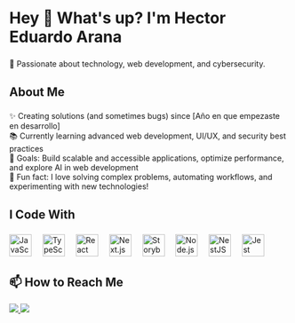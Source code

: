<h1 align="left">Hey 👋 What's up? I'm Hector Eduardo Arana</h1>

###

<p align="left">🚀 Passionate about technology, web development, and cybersecurity.</p>

###

<h2 align="left">About Me</h2>

###

<p align="left">
  ✨ Creating solutions (and sometimes bugs) since [Año en que empezaste en desarrollo] <br>
  📚 Currently learning advanced web development, UI/UX, and security best practices <br>
  🎯 Goals: Build scalable and accessible applications, optimize performance, and explore AI in web development <br>
  🎲 Fun fact: I love solving complex problems, automating workflows, and experimenting with new technologies!
</p>

###

<h2 align="left">I Code With</h2>

###

<div align="left">
  <img src="https://cdn.jsdelivr.net/gh/devicons/devicon/icons/javascript/javascript-original.svg" height="40" alt="JavaScript" />
  <img width="12" />
  <img src="https://cdn.jsdelivr.net/gh/devicons/devicon/icons/typescript/typescript-original.svg" height="40" alt="TypeScript" />
  <img width="12" />
  <img src="https://cdn.jsdelivr.net/gh/devicons/devicon/icons/react/react-original.svg" height="40" alt="React" />
  <img width="12" />
  <img src="https://cdn.jsdelivr.net/gh/devicons/devicon/icons/nextjs/nextjs-original.svg" height="40" alt="Next.js" />
  <img width="12" />
  <img src="https://cdn.jsdelivr.net/gh/devicons/devicon/icons/storybook/storybook-original.svg" height="40" alt="Storybook" />
  <img width="12" />
  <img src="https://cdn.jsdelivr.net/gh/devicons/devicon/icons/nodejs/nodejs-original.svg" height="40" alt="Node.js" />
  <img width="12" />
  <img src="https://cdn.jsdelivr.net/gh/devicons/devicon/icons/nestjs/nestjs-original.svg" height="40" alt="NestJS" />
  <img width="12" />
  <img src="https://cdn.jsdelivr.net/gh/devicons/devicon/icons/jest/jest-plain.svg" height="40" alt="Jest" />
</div>

###

<h2 align="left">📫 How to Reach Me</h2>

<p align="left">
  <a href="www.linkedin.com/in/hector-eduardo-arana-guerra-168b7726a" target="_blank">
    <img src="https://img.shields.io/badge/LinkedIn-0077B5?style=for-the-badge&logo=linkedin&logoColor=white" />
  </a>
  <a href="mailto:haranag2@miumg.edu.gt">
    <img src="https://img.shields.io/badge/Email-D14836?style=for-the-badge&logo=gmail&logoColor=white" />
  </a>
</p>
